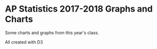 # AP Statistics 2017-2018 Graphs and Charts

Some charts and graphs from this year's class.

All created with D3
